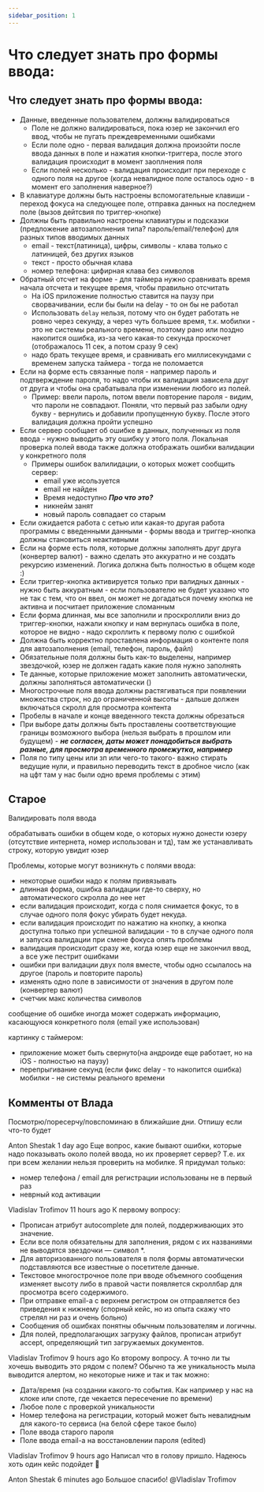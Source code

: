 ```yaml
---
sidebar_position: 1
---
```


# Что следует знать про формы ввода:

## Что следует знать про формы ввода:
- Данные, введенные пользователем, должны валидироваться
  - Поле не должно валидироваться, пока юзер не закончил его ввод, чтобы не пугать преждевременными ошибками
  - Если поле одно - первая валидация должна произойти после ввода данных в поле и нажатия кнопки-триггера, после этого валидация происходит в момент заоплнения поля
  - Если полей несколько - валидация происходит при переходе с одного поля на другое (когда невалидное поле осталось одно - в момент его заполнения наверное?)
- В клавиатуре должны быть настроены вспомогательные клавиши - переход фокуса на следующее поле, отправка данных на последнем поле (вызов дейтсвия по триггер-кнопке) 
- Должны быть правильно настроены клавиатуры и подсказки (предложение автозаполнения типа? пароль/email/телефон) для разных типов вводимых данных
  - email - текст(латиница), цифры, символы - клава только с латиницей, без других языков
  - текст - просто обычная клава
  - номер телефона: цифирная клава без символов
- Обратный отсчет на форме - для таймера нужно сравнивать время начала отсчета и текущее время, чтобы правильно отсчитать
  - На iOS приложение полностью ставится на паузу при сворвачивании, если бы были на delay - то он бы не работал
  - Использовать `delay` нельзя, потому что он будет работать не ровно через секунду, а через чуть большее время, т.к. мобилки - это не системы реального времени, поэтому рано или поздно накопится ошибка, из-за чего какая-то секунда проскочет (отображалось 11 сек, а потом сразу 9 сек)
  - надо брать текущее время, и сравнивать его миллисекундами с временем запуска таймера - тогда не поломается 
- Если на форме есть связанные поля - например пароль и подтверждение пароля, то надо чтобы их валидация зависела друг от друга и чтобы она срабатывала при изменении любого из полей.
  - Пример: ввели пароль, потом ввели повторение пароля - видим, что пароли не совпадают. Поняли, что первый раз забыли одну букву - вернулись и добавили пропущенную букву. После этого валидация должна пройти успешно
- Если сервер сообщает об ошибке в данных, полученных из поля ввода - нужно выводить эту ошибку у этого поля. Локальная проверка полей ввода также должна отображать ошибки валидации у конкретного поля
  - Примеры ошибок валилидации, о которых может сообщить сервер:
    - email уже исользуется
    - email не найден  
    - Время недоступно ***Про что это?***
    - никнейм занят
    - новый пароль совпадает со старым
- Если ожидается работа с сетью или какая-то другая работа программы с введенными данными - формы ввода и триггер-кнопка должны становиться неактивными
- Если на форме есть поля, которые должны заполнять друг друга (конвертер валют) - важно сделать это аккуратно и не создать рекурсию изменений. Логика должна быть полностью в общем коде :)
- Если триггер-кнопка активируется только при валидных данных - нужно быть аккуратным - если пользователю не будет указано что не так с тем, что он ввел, он может не догадаться почему кнопка не активна и посчитает приложение сломанным
- Если форма длинная, мы все заполнили и проскроллили вниз до триггер-кнопки, нажали кнопку и нам вернулась ошибка в поле, которое не видно - надо скроллить к первому полю с ошибкой
- Должна быть корректно проставлена информация о контенте поля для автозаполнения (email, телефон, пароль, файл)
- Обязательные поля должны быть как-то выделены, например звездочкой, юзер не должен гадать какие поля нужно заполнять
- Те данные, которые приложение может заполнить автоматически, должны заполняться автоматически () 
- Многострочные поля ввода должны растягиваться при появлении множества строк, но до ограниченной высоты - дальше должен включаться скролл для просмотра контента
- Пробелы в начале и конце введенного текста должны обрезаться
- При выборе даты должны быть проставлены соответствующие границы возможного выбора (нельзя выбрать в прошлом или будущем) - ***не согласен, даты может понадобиться выбрать разные, для просмотра временного промежутка, например***
- Поля по типу цены или зп или чего-то такого- важно стирать ведущие нули, и правильно переводить текст в дробное число (как на цфт там у нас были одно время проблемы с этим)



## Старое
Валидировать поля ввода

обрабатывать ошибки в общем коде, о которых нужно донести юзеру (отсутствие интернета, номер использован и тд), там же устанавливать строку, которую увидит юзер 

Проблемы, которые могут возникнуть с полями ввода:
- некоторые ошибки надо к полям привязывать
- длинная форма, ошибка валидации где-то сверху, но автоматического скролла до нее нет
- если валидация происходит, когда с поля снимается фокус, то в случае одного поля фокус убирать будет некуда. 
- если валидация происходит по нажатию на кнопку, а кнопка доступна только при успешной валидации - то в случае одного поля и запуска валидации при смене фокуса опять проблемы
- валидация происходит сразу же, когда юзер еще не закончил ввод, а все уже пестрит ошибками
- ошибки при валидации двух поля вместе, чтобы одно ссылалось на другое (пароль и повторите пароль)
- изменять одно поле в зависимости от значения в другом поле (конвертер валют)
- счетчик макс количества символов

сообщение об ошибке иногда может содержать информацию, касающуюся конкретного поля (email уже использован)

картинку с таймером: 
- приложение может быть свернуто(на андроиде еще работает, но на iOS - полностью на паузу)
- перепрыгивание секунд (если фикс delay - то накопится ошибка) мобилки - не системы реального времени


## Комменты от Влада

Посмотрю/поресерчу/повспоминаю в ближайшие дни. Отпишу если что-то будет

Anton Shestak  1 day ago
Еще вопрос, какие бывают ошибки, которые надо показывать около полей ввода, но их проверяет сервер? Т.е. их при всем желании нельзя проверить на мобилке. Я придумал только:
- номер телефона / email для регистрации использованы не в первый раз
- неврный код активации

Vladislav Trofimov  11 hours ago
К первому вопросу:
- Прописан атрибут autocomplete для полей,
  поддерживающих это значение.
- Если все поля обязательны для заполнения,
  рядом с их названиями не выводятся
  звездочки — символ *.
- Для авторизованного пользователя в поля
  формы автоматически подставляются все
  известные о посетителе данные.
- Текстовое многострочное поле при вводе
  объемного сообщения изменяет высоту либо в
  правой части появляется скроллбар для
  просмотра всего содержимого.
- При отправке email-а с верхнем регистром он отправляется без приведения к нижнему (спорный кейс, но из опыта скажу что стрелял ни раз и очень больно)
- Сообщения об ошибках понятны обычным
  пользователям и логичны.
- Для полей, предполагающих загрузку файлов, прописан атрибут accept,
  определяющий тип загружаемых документов.

Vladislav Trofimov  9 hours ago
Ко второму вопросу. А точно ли ты хочешь выводить это рядом с полем? Обычно та же уникальность мыла выводится алертом, но некоторые ниже и так и так можно:
- Дата/время (на создании какого-то события. Как например у нас на клоке или споте, где чекается пересечение по времени)
- Любое поле с проверкой уникальности
- Номер телефона на регистрации, который может быть невалидным для какого-то сервиса (на белой сфере такое было)
- Поле ввода старого пароля
- Поле ввода email-а на восстановлении пароля
  (edited)

Vladislav Trofimov  9 hours ago
Написал что в голову пришло. Надеюсь хоть один кейс подойдет :slightly_smiling_face:

Anton Shestak  6 minutes ago
Большое спасибо! @Vladislav Trofimov